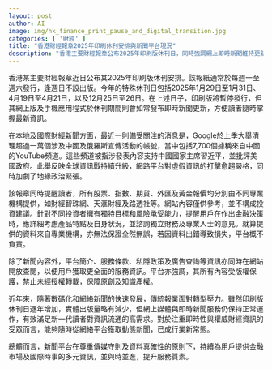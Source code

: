 ```yaml
---
layout: post
author: AI
image: img/hk_finance_print_pause_and_digital_transition.jpg
categories: [ '財經' ]
title: "香港財經報章2025年印刷休刊安排與新聞平台現況"
description: "香港主要財經報章公布2025年印刷版休刊日，同時強調網上即時新聞維持更新，反映傳統媒體數碼轉型趨勢。此外，平台提醒用戶審慎參考金融數據及保障知識產權。相關國際資訊方面，Google近期大規模移除涉中國與俄羅斯宣傳帳號，凸顯資訊戰與地緣政治緊張。新聞平台持續以專業原則，為讀者提供多元金融市場動態。"
---
```

香港某主要財經報章近日公布其2025年印刷版休刊安排。該報紙通常於每週一至週六發行，逢週日不設出版。今年的特殊休刊日包括2025年1月29日至1月31日、4月19日至4月21日，以及12月25日至26日。在上述日子，印刷版將暫停發行，但其網上版及手機應用程式於休刊期間則會如常發布即時新聞更新，方便讀者隨時掌握最新資訊。

在本地及國際財經新聞方面，最近一則備受關注的消息是，Google於上季大舉清理超過一萬個涉及中國及俄羅斯宣傳活動的帳號，當中包括7,700個據稱來自中國的YouTube頻道。這些頻道被指涉發表內容支持中國國家主席習近平，並批評美國政府。此舉反映全球資訊戰持續升級，網路平台對虛假資訊的打擊愈趨嚴格，同時加劇了地緣政治緊張。

該報章同時提醒讀者，所有股票、指數、期貨、外匯及黃金報價均分別由不同專業機構提供，如財經智珠網、天滙財經及路透社等。網站內容僅供參考，並不構成投資建議。針對不同投資者擁有獨特目標和風險承受能力，提醒用戶在作出金融決策時，應詳細考慮產品特點及自身狀況，並諮詢獨立財務及專業人士的意見。就算提供的資料來自專業機構，亦無法保證全然無誤，若因資料出錯導致損失，平台概不負責。

除了新聞內容外，平台簡介、服務條款、私隱政策及廣告查詢等資訊亦同時在網站開放查閱，以便用戶獲取更全面的服務資訊。平台亦強調，其所有內容受版權保護，禁止未經授權轉載，保障原創及知識產權。

近年來，隨著數碼化和網絡新聞的快速發展，傳統報業面對轉型壓力。雖然印刷版休刊日逐年增加，實體出版量略有減少，但網上媒體與即時新聞服務仍保持正常運作，有效滿足新一代讀者對資訊流通的高需求。對於注重即時性與權威財經資訊的受眾而言，能夠隨時從網絡平台獲取動態新聞，已成行業新常態。

總體而言，新聞平台在尊重傳媒守則及資料真確性的原則下，持續為用戶提供金融市場及國際時事的多元資訊，並與時並進，提升服務質素。